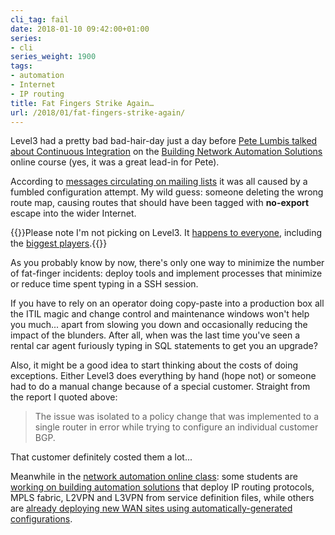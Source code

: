 ```yaml
---
cli_tag: fail
date: 2018-01-10 09:42:00+01:00
series:
- cli
series_weight: 1900
tags:
- automation
- Internet
- IP routing
title: Fat Fingers Strike Again…
url: /2018/01/fat-fingers-strike-again/
---
```

Level3 had a pretty bad bad-hair-day just a day before [Pete Lumbis talked about Continuous Integration](https://my.ipspace.net/bin/list?id=NetAutSol&module=5#M5S3A) on the [Building Network Automation Solutions](http://www.ipspace.net/Building_Network_Automation_Solutions) online course (yes, it was a great lead-in for Pete).

According to [messages circulating on mailing lists](https://puck.nether.net/pipermail/outages-discussion/2017-November/001375.html) it was all caused by a fumbled configuration attempt. My wild guess: someone deleting the wrong route map, causing routes that should have been tagged with **no-export** escape into the wider Internet.
<!--more-->
{{<note>}}Please note I'm not picking on Level3. It [happens to everyone](http://www.bailis.org/papers/partitions-queue2014.pdf), including the [biggest players](https://aws.amazon.com/message/41926/).{{</note>}}

As you probably know by now, there's only one way to minimize the number of fat-finger incidents: deploy tools and implement processes that minimize or reduce time spent typing in a SSH session.

If you have to rely on an operator doing copy-paste into a production box all the ITIL magic and change control and maintenance windows won't help you much... apart from slowing you down and occasionally reducing the impact of the blunders. After all, when was the last time you've seen a rental car agent furiously typing in SQL statements to get you an upgrade?

Also, it might be a good idea to start thinking about the costs of doing exceptions. Either Level3 does everything by hand (hope not) or someone had to do a manual change because of a special customer. Straight from the report I quoted above:

> The issue was isolated to a policy change that was implemented to a single router in error while trying to configure an individual customer BGP.

That customer definitely costed them a lot...

Meanwhile in the [network automation online class](http://www.ipspace.net/Building_Network_Automation_Solutions): some students are [working on building automation solutions](https://www.ipspace.net/NetAutSol/Solutions) that deploy IP routing protocols, MPLS fabric, L2VPN and L3VPN from service definition files, while others are [already deploying new WAN sites using automatically-generated configurations](/2017/12/automate-remote-site-hardware-refresh/).
